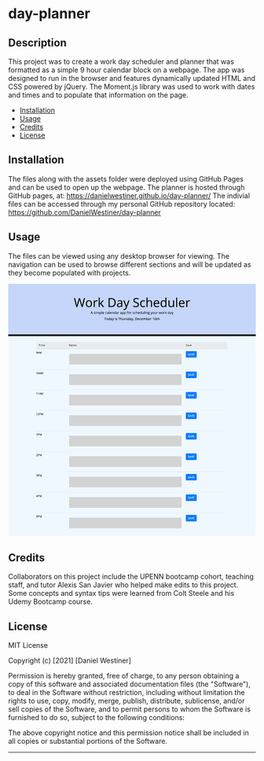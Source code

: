 # day-planner

## Description

This project was to create a work day scheduler and planner that was formatted as a simple 9 hour calendar block on a webpage. The app was designed to run in the browser and features dynamically updated HTML and CSS powered by jQuery. The Moment.js library was used to work with dates and times and to populate that information on the page.

- [Installation](#installation)
- [Usage](#usage)
- [Credits](#credits)
- [License](#license)

## Installation

The files along with the assets folder were deployed using GitHub Pages and can be used to open up the webpage. The planner is hosted through GitHub pages, at: https://danielwestiner.github.io/day-planner/ The indivial files can be accessed through my personal GitHub repository located: https://github.com/DanielWestiner/day-planner

## Usage

The files can be viewed using any desktop browser for viewing.
The navigation can be used to browse different sections and will be updated as they become populated with projects.

![Screenshot](assets/planner-screenshot.png)

## Credits

Collaborators on this project include the UPENN bootcamp cohort, teaching staff, and tutor Alexis San Javier who helped make edits to this project. Some concepts and syntax tips were learned from Colt Steele and his Udemy Bootcamp course.

## License

MIT License

Copyright (c) [2021] [Daniel Westiner]

Permission is hereby granted, free of charge, to any person obtaining a copy
of this software and associated documentation files (the "Software"), to deal
in the Software without restriction, including without limitation the rights
to use, copy, modify, merge, publish, distribute, sublicense, and/or sell
copies of the Software, and to permit persons to whom the Software is
furnished to do so, subject to the following conditions:

The above copyright notice and this permission notice shall be included in all
copies or substantial portions of the Software.

---
